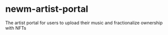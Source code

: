 # newm-artist-portal
The artist portal for users to upload their music and fractionalize ownership with NFTs
